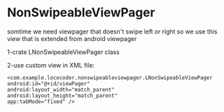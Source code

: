 # NonSwipeableViewPager
somtime we need viewpager that doesn't swipe left or right so we use this view that is extended from android viewpager 

1-crate LNonSwipeableViewPager class

2-use custom view in XML file:

    <com.example.lococoder.nonswipeableviewpager.LNonSwipeableViewPager
    android:id="@+id/viewPager"
    android:layout_width="match_parent"
    android:layout_height="match_parent"
    app:tabMode="fixed" />
